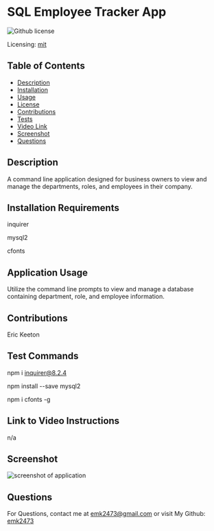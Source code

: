 # SQL Employee Tracker App

![Github license](https://img.shields.io/badge/mit-blue.svg)

Licensing: [mit](https://choosealicense.com/licenses/mit/)

## Table of Contents

- [Description](#description)
- [Installation](#installation-requirements)
- [Usage](#application-usage)
- [License](#licensing-information)
- [Contributions](#contributions)
- [Tests](#tests-commands)
- [Video Link](#link-to-video-instructions)
- [Screenshot](#screenshot)
- [Questions](#questions)

## Description

A command line application designed for business owners to view and manage the departments, roles, and employees in their company.

## Installation Requirements

inquirer

mysql2

cfonts

## Application Usage

Utilize the command line prompts to view and manage a database containing department, role, and employee information.

## Contributions

Eric Keeton

## Test Commands

npm i inquirer@8.2.4

npm install --save mysql2

npm i cfonts -g

## Link to Video Instructions

n/a

## Screenshot

![screenshot of application](n/a)

## Questions

For Questions, contact me at emk2473@gmail.com or visit My Github: [emk2473](https://github.com/emk2473)

